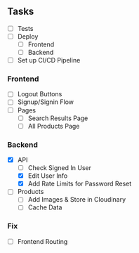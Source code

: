 ## Tasks

- [ ] Tests
- [ ] Deploy
  - [ ] Frontend
  - [ ] Backend
- [ ] Set up CI/CD Pipeline

### Frontend

- [ ] Logout Buttons
- [ ] Signup/Signin Flow
- [ ] Pages
  - [ ] Search Results Page
  - [ ] All Products Page

### Backend

- [x] API
  - [ ] Check Signed In User
  - [x] Edit User Info
  - [x] Add Rate Limits for Password Reset
- [ ] Products
  - [ ] Add Images & Store in Cloudinary
  - [ ] Cache Data

### Fix

- [ ] Frontend Routing
